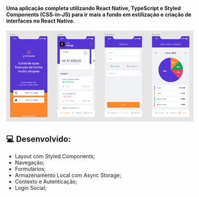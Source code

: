 

<br>
<div align="center">
 
  <h4 align="left">
      Uma aplicação completa utilizando React Native, TypeScript e Styled Components (CSS-in-JS) para ir mais a fundo em estilização e criação de interfaces no React Native. 
  </h4> 
   
<img src="./src/assets/screen.png">
</div>

##  💻 Desenvolvido:
- Layout com Styled Components;
- Navegação;
- Formulários; 
- Armazenamento Local com Async Storage;
- Contexto e Autenticação;
- Login Social;
 
 
